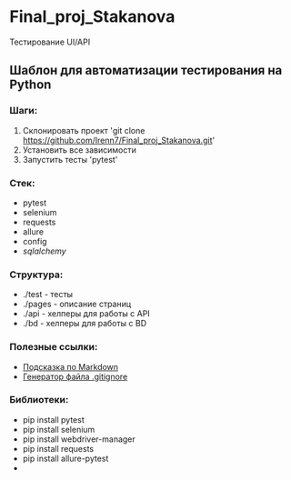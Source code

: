 # Final_proj_Stakanova
Тестирование UI/API
## Шаблон для автоматизации тестирования на Python

### Шаги:
1. Склонировать проект 'git clone https://github.com/Irenn7/Final_proj_Stakanova.git'
2. Установить все зависимости
3. Запустить тесты 'pytest'

### Стек:
- pytest
- selenium
- requests
- allure
- config
- _sqlalchemy_

### Структура:
- ./test - тесты
- ./pages - описание страниц
- ./api - хелперы для работы с API
- ./bd - хелперы для работы с BD

### Полезные ссылки:
- [Подсказка по Markdown](https://www.markdownguide.org/cheat-sheet/)
- [Генератор файла .gitignore](https://www.toptal.com/developers/gitignore)

### Библиотеки:
- pip install pytest
- pip install selenium
- pip install webdriver-manager
- pip install requests
- pip install allure-pytest
- 
